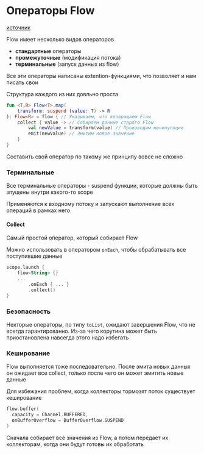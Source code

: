 # Операторы Flow

[источник](https://www.youtube.com/watch?v=O0_5gc24KUo&list=PL0SwNXKJbuNmsKQW9mtTSxNn00oJlYOLA&index=9)

Flow имеет несколько видов операторов
- **стандартные** операторы
- **промежуточные** (модификация потока)
- **терминальные** (запуск данных из flow)

Все эти операторы написаны extention-функциями, что позволяет и нам писать свои

Структура каждого из них довльно проста

```kotlin
fun <T,R> Flow<T>.map(
    transform: suspend (value: T) -> R
): Flow<R> = flow { // Указываем, что возвращаем Flow
    collect { value -> // Собираем данные старого Flow
        val newValue = transform(value) // Производим манипуляции
        emit(newValue) // Эмитим новое значение
    }
}
```

Составить свой оператор по такому же принципу вовсе не сложно 


### Терминальные

Все терминальные операторы - suspend функции, которые должны быть зпущены внутри какого-то scope

Применяются к входному потоку и запускают выполнение всех операций в рамках него

#### Collect

Самый простой оператор, который собирает Flow

Можно использовать в оператором `onEach`, чтобы обрабатывать все поступившие данные

```kotlin
scope.launch {
    flow<String> {}
    ...
        .onEach { ... }
        .collect()
}
```

### Безопасность

Некторые операторы, по типу `toList`, ожидают завершения Flow, что не всегда гарантированно. Из-за чего корутина может быть приостановлена навсегда этого надо избегать

### Кеширование

Flow выполняется тоже последовательно. После эмита новых данных он ожидает все collect, только после чего он может эмитить новые данные

Для избежания проблем, когда коллекторы тормозят поток существует кеширование

```kotlin
flow.buffer(
  capacity = Channel.BUFFERED,
  onBufferOverflow = BufferOverflow.SUSPEND
)
```

Сначала собирает все значения из Flow, а потом передает их коллекторам, когда они будут готовы их обработать 

